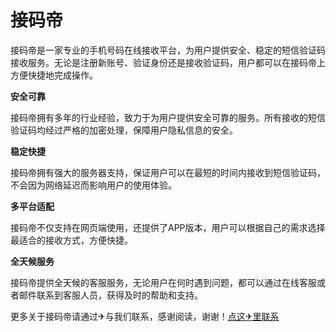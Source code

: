 # 接码帝

接码帝是一家专业的手机号码在线接收平台，为用户提供安全、稳定的短信验证码接收服务。无论是注册新账号、验证身份还是接收验证码，用户都可以在接码帝上方便快捷地完成操作。

**安全可靠**

接码帝拥有多年的行业经验，致力于为用户提供安全可靠的服务。所有接收的短信验证码均经过严格的加密处理，保障用户隐私信息的安全。

**稳定快捷**

接码帝拥有强大的服务器支持，保证用户可以在最短的时间内接收到短信验证码，不会因为网络延迟而影响用户的使用体验。

**多平台适配**

接码帝不仅支持在网页端使用，还提供了APP版本，用户可以根据自己的需求选择最适合的接收方式，方便快捷。

**全天候服务**

接码帝提供全天候的客服服务，无论用户在何时遇到问题，都可以通过在线客服或者邮件联系到客服人员，获得及时的帮助和支持。

更多关于接码帝请通过✈与我们联系，感谢阅读，谢谢！[点这✈里联系](https://gg.k02.cc)